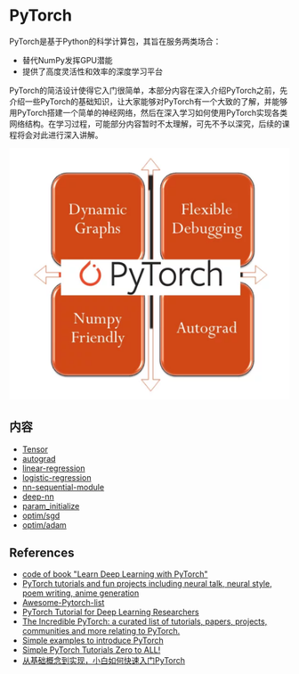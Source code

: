 
# PyTorch

PyTorch是基于Python的科学计算包，其旨在服务两类场合：
* 替代NumPy发挥GPU潜能
* 提供了高度灵活性和效率的深度学习平台

PyTorch的简洁设计使得它入门很简单，本部分内容在深入介绍PyTorch之前，先介绍一些PyTorch的基础知识，让大家能够对PyTorch有一个大致的了解，并能够用PyTorch搭建一个简单的神经网络，然后在深入学习如何使用PyTorch实现各类网络结构。在学习过程，可能部分内容暂时不太理解，可先不予以深究，后续的课程将会对此进行深入讲解。



![PyTorch Demo](imgs/PyTorch.png)

## 内容

- [Tensor](1-tensor.ipynb)
- [autograd](2-autograd.ipynb)
- [linear-regression](3-linear-regression.ipynb)
- [logistic-regression](4-logistic-regression.ipynb)
- [nn-sequential-module](5-nn-sequential-module.ipynb)
- [deep-nn](6-deep-nn.ipynb)
- [param_initialize](7-param_initialize.ipynb)
- [optim/sgd](optimizer/6_1-sgd.ipynb)
- [optim/adam](optimizer/6_6-adam.ipynb)

## References

* [code of book "Learn Deep Learning with PyTorch"](https://github.com/L1aoXingyu/code-of-learn-deep-learning-with-pytorch)
* [PyTorch tutorials and fun projects including neural talk, neural style, poem writing, anime generation](https://github.com/chenyuntc/pytorch-book)
* [Awesome-Pytorch-list](https://github.com/bharathgs/Awesome-pytorch-list)
* [PyTorch Tutorial for Deep Learning Researchers](https://github.com/yunjey/pytorch-tutorial)
* [The Incredible PyTorch: a curated list of tutorials, papers, projects, communities and more relating to PyTorch.](https://github.com/ritchieng/the-incredible-pytorch)
* [Simple examples to introduce PyTorch](https://github.com/jcjohnson/pytorch-examples)
* [Simple PyTorch Tutorials Zero to ALL!](https://github.com/hunkim/PyTorchZeroToAll)
* [从基础概念到实现，小白如何快速入门PyTorch](https://mp.weixin.qq.com/s/zhkaenFdnB5KgaEYb-XDEQ)
